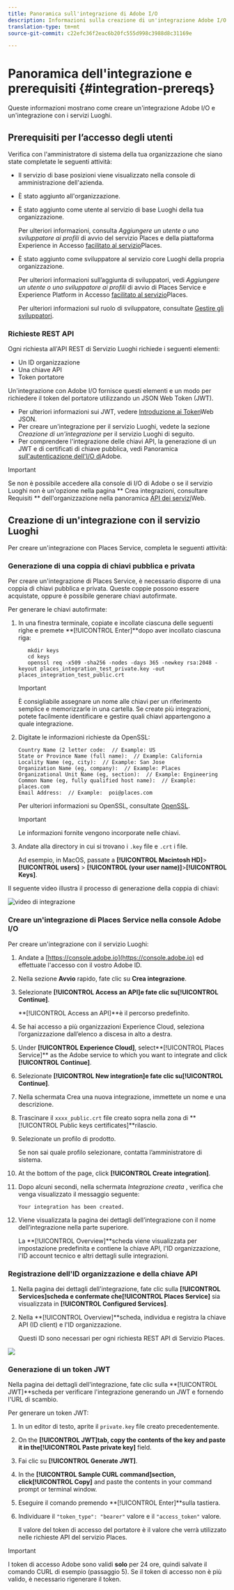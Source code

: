 ```yaml
---
title: Panoramica sull'integrazione di Adobe I/O
description: Informazioni sulla creazione di un'integrazione Adobe I/O.
translation-type: tm+mt
source-git-commit: c22efc36f2eac6b20fc555d998c3988d8c31169e

---
```



# Panoramica dell&#39;integrazione e prerequisiti {#integration-prereqs}

Queste informazioni mostrano come creare un&#39;integrazione Adobe I/O e un&#39;integrazione con i servizi Luoghi.

## Prerequisiti per l’accesso degli utenti

Verifica con l&#39;amministratore di sistema della tua organizzazione che siano state completate le seguenti attività:

* Il servizio di base posizioni viene visualizzato nella console di amministrazione dell&#39;azienda.
* È stato aggiunto all&#39;organizzazione.
* È stato aggiunto come utente al servizio di base Luoghi della tua organizzazione.

   Per ulteriori informazioni, consulta *Aggiungere un utente o uno sviluppatore ai profili* di avvio del servizio Places e della piattaforma Experience in Accesso [facilitato al servizio](/help/places-gain-access.md)Places.

* È stato aggiunto come sviluppatore al servizio core Luoghi della propria organizzazione.

   Per ulteriori informazioni sull’aggiunta di sviluppatori, vedi *Aggiungere un utente o uno sviluppatore ai profili* di avvio di Places Service e Experience Platform in Accesso [facilitato al servizio](/help/places-gain-access.md)Places.

   Per ulteriori informazioni sul ruolo di sviluppatore, consultate [Gestire gli sviluppatori](https://helpx.adobe.com/enterprise/using/manage-developers.html).

### Richieste REST API

Ogni richiesta all&#39;API REST di Servizio Luoghi richiede i seguenti elementi:

* Un ID organizzazione
* Una chiave API
* Token portatore

Un&#39;integrazione con Adobe I/O fornisce questi elementi e un modo per richiedere il token del portatore utilizzando un JSON Web Token (JWT).

* Per ulteriori informazioni sui JWT, vedere [Introduzione ai Token](https://jwt.io/introduction/)Web JSON.
* Per creare un&#39;integrazione per il servizio Luoghi, vedete la sezione *Creazione di un&#39;integrazione* per il servizio Luoghi di seguito.
* Per comprendere l&#39;integrazione delle chiavi API, la generazione di un JWT e di certificati di chiave pubblica, vedi Panoramica [sull&#39;autenticazione dell&#39;I/O di](https://www.adobe.io/apis/cloudplatform/console/authentication/gettingstarted.html)Adobe.

>[!IMPORTANT]
>
>Se non è possibile accedere alla console di I/O di Adobe o se il servizio Luoghi non è un&#39;opzione nella pagina ** Crea integrazioni, consultare Requisiti ** dell&#39;organizzazione nella panoramica [API dei servizi](/help/web-service-api/places-web-services.md)Web.

## Creazione di un&#39;integrazione con il servizio Luoghi

Per creare un&#39;integrazione con Places Service, completa le seguenti attività:

### Generazione di una coppia di chiavi pubblica e privata

Per creare un&#39;integrazione di Places Service, è necessario disporre di una coppia di chiavi pubblica e privata. Queste coppie possono essere acquistate, oppure è possibile generare chiavi autofirmate.

Per generare le chiavi autofirmate:

1. In una finestra terminale, copiate e incollate ciascuna delle seguenti righe e premete **[!UICONTROL Enter]**dopo aver incollato ciascuna riga:

   ```text
      mkdir keys
      cd keys
      openssl req -x509 -sha256 -nodes -days 365 -newkey rsa:2048 -keyout places_integration_test_private.key -out    places_integration_test_public.crt
   ```

   >[!IMPORTANT]
   >
   >È consigliabile assegnare un nome alle chiavi per un riferimento semplice e memorizzarle in una cartella. Se create più integrazioni, potete facilmente identificare e gestire quali chiavi appartengono a quale integrazione.

1. Digitate le informazioni richieste da OpenSSL:

   ```text
   Country Name (2 letter code:  // Example: US
   State or Province Name (full name):  // Example: California
   Locality Name (eg, city):  // Example: San Jose
   Organization Name (eg, company):  // Example: Places
   Organizational Unit Name (eg, section):  // Example: Engineering
   Common Name (eg, fully qualified host name):  // Example: places.com
   Email Address:  // Example:  poi@places.com
   ```

   Per ulteriori informazioni su OpenSSL, consultate [OpenSSL](https://www.openssl.org/).

   >[!IMPORTANT]
   >
   >Le informazioni fornite vengono incorporate nelle chiavi.

1. Andate alla directory in cui si trovano i `.key` file e `.crt` i file.

   Ad esempio, in MacOS, passate a **[!UICONTROL Macintosh HD]**>**[!UICONTROL users]** > **[!UICONTROL (your user name)]**>**[!UICONTROL Keys]**.

Il seguente video illustra il processo di generazione della coppia di chiavi:

![video di integrazione](/help/assets/places_integration_video.gif)

### Creare un&#39;integrazione di Places Service nella console Adobe I/O

Per creare un&#39;integrazione con il servizio Luoghi:

1. Andate a [https://console.adobe.io](https://console.adobe.io) ed effettuate l&#39;accesso con il vostro Adobe ID.
1. Nella sezione **Avvio** rapido, fate clic su **Crea integrazione**.
1. Selezionate **[!UICONTROL Access an API]**e fate clic su**[!UICONTROL Continue]**.

   **[!UICONTROL Access an API]**è il percorso predefinito.

1. Se hai accesso a più organizzazioni Experience Cloud, seleziona l’organizzazione dall’elenco a discesa in alto a destra.
1. Under **[!UICONTROL Experience Cloud]**, select**[!UICONTROL Places Service]** as the Adobe service to which you want to integrate and click **[!UICONTROL Continue]**.
1. Selezionate **[!UICONTROL New integration]**e fate clic su**[!UICONTROL Continue]**.
1. Nella schermata Crea una nuova integrazione, immettete un nome e una descrizione.
1. Trascinare il `xxxx_public.crt` file creato sopra nella zona di **[!UICONTROL Public keys certificates]**rilascio.
1. Selezionate un profilo di prodotto.

   Se non sai quale profilo selezionare, contatta l’amministratore di sistema.
1. At the bottom of the page, click **[!UICONTROL Create integration]**.
1. Dopo alcuni secondi, nella schermata *Integrazione creata* , verifica che venga visualizzato il messaggio seguente:

   `Your integration has been created.`

1. Viene visualizzata la pagina dei dettagli dell’integrazione con il nome dell’integrazione nella parte superiore.

   La **[!UICONTROL Overview]**scheda viene visualizzata per impostazione predefinita e contiene la chiave API, l&#39;ID organizzazione, l&#39;ID account tecnico e altri dettagli sulle integrazioni.

### Registrazione dell&#39;ID organizzazione e della chiave API

1. Nella pagina dei dettagli dell&#39;integrazione, fate clic sulla **[!UICONTROL Services]**scheda e confermate che**[!UICONTROL Places Service]** sia visualizzata in **[!UICONTROL Configured Services]**.
1. Nella **[!UICONTROL Overview]**scheda, individua e registra la chiave API (ID client) e l&#39;ID organizzazione.

   Questi ID sono necessari per ogni richiesta REST API di Servizio Places.

![](/help/assets/places_orgid_api-key.png)

### Generazione di un token JWT

Nella pagina dei dettagli dell&#39;integrazione, fate clic sulla **[!UICONTROL JWT]**scheda per verificare l&#39;integrazione generando un JWT e fornendo l&#39;URL di scambio.

Per generare un token JWT:

1. In un editor di testo, aprite il `private.key` file creato precedentemente.
1. On the **[!UICONTROL JWT]**tab, copy the contents of the key and paste it in the**[!UICONTROL Paste private key]** field.
1. Fai clic su **[!UICONTROL Generate JWT]**.
1. In the **[!UICONTROL Sample CURL command]**section, click**[!UICONTROL Copy]** and paste the contents in your command prompt or terminal window.
1. Eseguire il comando premendo **[!UICONTROL Enter]**sulla tastiera.
1. Individuare il `"token_type": "bearer"` valore e il `"access_token"` valore.

   Il valore del token di accesso del portatore è il valore che verrà utilizzato nelle richieste API del servizio Places.

>[!IMPORTANT]
>
>I token di accesso Adobe sono validi **solo** per 24 ore, quindi salvate il comando CURL di esempio (passaggio 5). Se il token di accesso non è più valido, è necessario rigenerare il token.